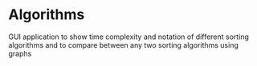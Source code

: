 # Algorithms
 GUI application to show time complexity and notation of different sorting algorithms and to compare between any two sorting algorithms using graphs
